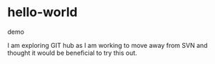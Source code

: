 # hello-world
demo

I am exploring GIT hub as I am working to move away from SVN and thought it would be beneficial to try this out.
